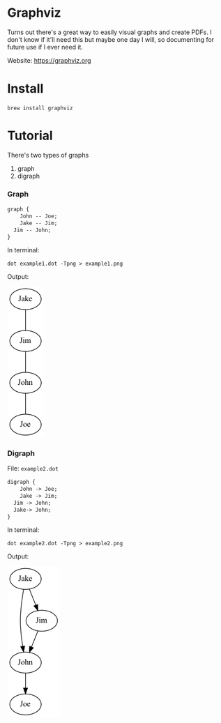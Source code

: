 # Graphviz

Turns out there's a great way to easily visual graphs and create PDFs. I don't know if it'll need this but maybe one day I will, so documenting for future use if I ever need it.

Website: https://graphviz.org

# Install

```
brew install graphviz
```

# Tutorial

There's two types of graphs
1. graph
2. digraph

### Graph

```
graph {
	John -- Joe;
	Jake -- Jim;
  Jim -- John;
}

```

In terminal:

```
dot example1.dot -Tpng > example1.png
```

Output:

![example1](./example1.png)

### Digraph

File: `example2.dot`

```
digraph {
	John -> Joe;
	Jake -> Jim;
  Jim -> John;
  Jake-> John;
}
```

In terminal:

```
dot example2.dot -Tpng > example2.png
```

Output:

![example2](./example2.png)

